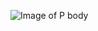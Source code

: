 ![Image of P body](https://images.goodsmile.info/cgm/images/product/20180410/7201/51370/large/90a528b3b02ed1f82330926dfa7222c5.jpg)
